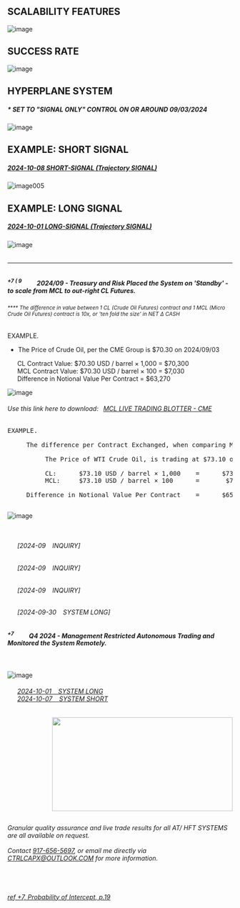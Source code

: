## SCALABILITY FEATURES

![image](https://github.com/user-attachments/assets/0aff10ba-9020-4cbb-819a-83c67979f2f8)


## SUCCESS RATE

![image](https://github.com/user-attachments/assets/efa06f69-1f25-4880-87a7-e16fafb858aa)


## HYPERPLANE SYSTEM

##### * SET TO "SIGNAL ONLY" CONTROL ON OR AROUND 09/03/2024
     
![image](https://github.com/user-attachments/assets/31423870-083f-450a-9fdf-57f8d2fdbe87)



## EXAMPLE: SHORT SIGNAL

##### [2024-10-08 SHORT-SIGNAL (Trajectory SIGNAL)](https://github.com/user-attachments/files/17710331/2024-10-08-SHORT-SIGNAL.Trajectory.pdf)

![image005](https://github.com/user-attachments/assets/e559370b-f522-4b36-accf-f38f354cb641)


## EXAMPLE: LONG SIGNAL

##### [2024-10-01 LONG-SIGNAL (Trajectory SIGNAL)](https://github.com/user-attachments/files/17710353/2024-10-01-.SIGNAL.Trajectory.pdf)
  
![image](https://github.com/user-attachments/assets/1dc4bb5e-78ec-4cbd-8393-fa44889996f2)
   


###### <!-- https://www.instagram.com/reel/DCMF3MiOOSD/?igsh=cjk3YXM1cjQ1MXBl -->




---

###### <overseas operations requested this VIA zoom and decided to just watch my screen instead>


##### <sup> +7  ( 9 </sup> &ensp; &ensp; &ensp; 2024/09 - Treasury and Risk Placed the System on 'Standby' - to scale from MCL to out-right CL Futures.

###### <sup> **** The difference in value between 1 CL (Crude Oil Futures) contract and 1 MCL (Micro Crude Oil Futures) contract is 10x, or 'ten fold the size' in NET Δ CASH </sup>

EXAMPLE. </br>

- The Price of Crude Oil, per the CME Group is $70.30 on 2024/09/03 </br>

 &ensp;  &ensp;  CL Contract Value:  $70.30 USD / barrel × 1,000 = $70,300 </br>
 &ensp;  &ensp;  MCL Contract Value: $70.30 USD / barrel × 100 = $7,030 </br>
 &ensp; &ensp;  Difference in Notional Value Per Contract = $63,270 </br>


![image](https://github.com/user-attachments/assets/d358f1d8-bec3-4cd0-af75-1b9c46e868c1)

###### Use this link here to download:&ensp; [MCL LIVE TRADING BLOTTER - CME](https://github.com/user-attachments/files/17721064/_mcl_system_blotter.csv)

<pre>
EXAMPLE.
     
     The difference per Contract Exchanged, when comparing MCL and CL.
          
          The Price of WTI Crude Oil, is trading at $73.10 on 2024/10/03
          
          CL:      $73.10 USD / barrel × 1,000    =      $73,100
          MCL:     $73.10 USD / barrel × 100      =       $7,310
               
     Difference in Notional Value Per Contract    =      $65,790  USD
     
</pre>

     
     
![image](https://github.com/user-attachments/assets/96d07019-98db-44b0-a169-87e65cdd5ca0)


</br>
 

###### &ensp; &ensp; [2024-09 &ensp; INQUIRY]

###### &ensp; &ensp; [2024-09 &ensp; INQUIRY]

###### &ensp; &ensp; [2024-09 &ensp; INQUIRY]

###### &ensp; &ensp; [2024-09-30 &ensp; SYSTEM LONG]




###### <overseas operations requested this VIA zoom and decided to just watch my screen instead>

##### <sup> +7 </sup> &ensp; &ensp; &ensp; Q4 2024 - Management Restricted Autonomous Trading and Monitored the System Remotely.


</br>

![image](https://github.com/user-attachments/assets/a5e161be-ec39-41cb-b9fc-1cdd57681ec1)
   
###### &ensp; &ensp; [2024-10-01 &ensp; SYSTEM LONG](https://github.com/user-attachments/files/17719479/2024-10-01-.SIGNAL.ONLY.pdf) </br>  &ensp; &ensp; [2024-10-07 &ensp; SYSTEM SHORT](https://github.com/user-attachments/files/17719570/2024-10-08-SHORT-SIGNAL.pdf)

<p align="right">
  <img width="404" height="210" src="https://github.com/user-attachments/assets/389ce1c9-5a61-4ac7-bcdb-013f85a7b7d7">
</p>




<!--
  The Firm "Requested" that I send "Signals" thereafter causing concern(s).
  - As implied by the terms in my contract are meaningful.
  
  - $2.5MM/ Annum. may have very easily been generated overseas.
  - Perhaps maybe the greater of $7MM.
  - Not worth my time to follow that path.
  - They work from many different Countries all over the World.
    -- Certain of which can not be Adjudicated or "Courted".
    -- Not for Economic Benefit here from the United States.
    
-->



## <contact information>

###### Granular quality assurance and live trade results for all AT/ HFT SYSTEMS are all available on request. </br>  </br>  Contact [917-656-5697](tel:19176565697), or email me directly via CTRLCAPX@OUTLOOK.COM for more information.
</br>



###### [ref +7, Probability of Intercept, p.19](https://apps.dtic.mil/sti/tr/pdf/ADA464771.pdf)
</br>


<!-- https://github.com/user-attachments/files/17710813/_mcl_system_blotter.csv -->
